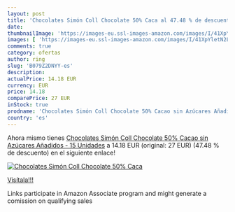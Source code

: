 ```yaml
---
layout: post
title: 'Chocolates Simón Coll Chocolate 50% Caca al 47.48 % de descuento'
date: 
thumbnailImage: 'https://images-eu.ssl-images-amazon.com/images/I/41XpYletN2L._SL200_.jpg'
images: [ 'https://images-eu.ssl-images-amazon.com/images/I/41XpYletN2L._SL200_.jpg' ]
comments: true
category: ofertas
author: ring
slug: 'B079Z2DNYY-es'
description:
actualPrice: 14.18 EUR
currency: EUR
price: 14.18
comparePrice: 27 EUR
inStock: true
prodname: 'Chocolates Simón Coll Chocolate 50% Cacao sin Azúcares Añadidos - 15 Unidades'
country: 'es'
---
```


Ahora mismo tienes [Chocolates Simón Coll Chocolate 50% Cacao sin Azúcares Añadidos - 15 Unidades](https://www.amazon.es/dp/B079Z2DNYY/?tag=tolees-21) a 14.18 EUR (original: 27 EUR) (47.48 %  de descuento) en el siguiente enlace!

[![Chocolates Simón Coll Chocolate 50% Caca](https://images-eu.ssl-images-amazon.com/images/I/41XpYletN2L._SL200_.jpg)](https://www.amazon.es/dp/B079Z2DNYY/?tag=tolees-21)

[Visítala!!!](https://www.amazon.es/dp/B079Z2DNYY/?tag=tolees-21)

Links participate in Amazon Associate program and might generate a comission on qualifying sales
